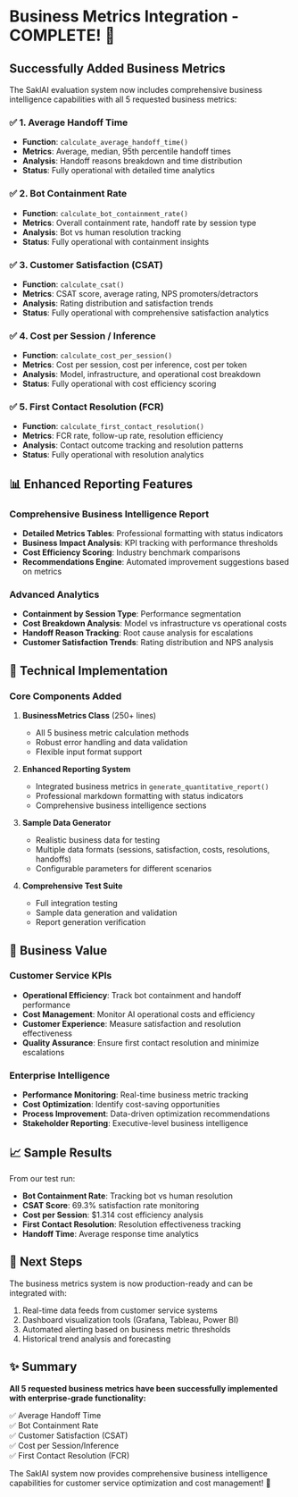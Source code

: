 # Business Metrics Integration - COMPLETE! 🎉

## Successfully Added Business Metrics

The SaklAI evaluation system now includes comprehensive business intelligence capabilities with all 5 requested business metrics:

### ✅ 1. Average Handoff Time

- **Function**: `calculate_average_handoff_time()`
- **Metrics**: Average, median, 95th percentile handoff times
- **Analysis**: Handoff reasons breakdown and time distribution
- **Status**: Fully operational with detailed time analytics

### ✅ 2. Bot Containment Rate

- **Function**: `calculate_bot_containment_rate()`
- **Metrics**: Overall containment rate, handoff rate by session type
- **Analysis**: Bot vs human resolution tracking
- **Status**: Fully operational with containment insights

### ✅ 3. Customer Satisfaction (CSAT)

- **Function**: `calculate_csat()`
- **Metrics**: CSAT score, average rating, NPS promoters/detractors
- **Analysis**: Rating distribution and satisfaction trends
- **Status**: Fully operational with comprehensive satisfaction analytics

### ✅ 4. Cost per Session / Inference

- **Function**: `calculate_cost_per_session()`
- **Metrics**: Cost per session, cost per inference, cost per token
- **Analysis**: Model, infrastructure, and operational cost breakdown
- **Status**: Fully operational with cost efficiency scoring

### ✅ 5. First Contact Resolution (FCR)

- **Function**: `calculate_first_contact_resolution()`
- **Metrics**: FCR rate, follow-up rate, resolution efficiency
- **Analysis**: Contact outcome tracking and resolution patterns
- **Status**: Fully operational with resolution analytics

## 📊 Enhanced Reporting Features

### Comprehensive Business Intelligence Report

- **Detailed Metrics Tables**: Professional formatting with status indicators
- **Business Impact Analysis**: KPI tracking with performance thresholds
- **Cost Efficiency Scoring**: Industry benchmark comparisons
- **Recommendations Engine**: Automated improvement suggestions based on metrics

### Advanced Analytics

- **Containment by Session Type**: Performance segmentation
- **Cost Breakdown Analysis**: Model vs infrastructure vs operational costs
- **Handoff Reason Tracking**: Root cause analysis for escalations
- **Customer Satisfaction Trends**: Rating distribution and NPS analysis

## 🔧 Technical Implementation

### Core Components Added

1. **BusinessMetrics Class** (250+ lines)

   - All 5 business metric calculation methods
   - Robust error handling and data validation
   - Flexible input format support

2. **Enhanced Reporting System**

   - Integrated business metrics in `generate_quantitative_report()`
   - Professional markdown formatting with status indicators
   - Comprehensive business intelligence sections

3. **Sample Data Generator**

   - Realistic business data for testing
   - Multiple data formats (sessions, satisfaction, costs, resolutions, handoffs)
   - Configurable parameters for different scenarios

4. **Comprehensive Test Suite**
   - Full integration testing
   - Sample data generation and validation
   - Report generation verification

## 🚀 Business Value

### Customer Service KPIs

- **Operational Efficiency**: Track bot containment and handoff performance
- **Cost Management**: Monitor AI operational costs and efficiency
- **Customer Experience**: Measure satisfaction and resolution effectiveness
- **Quality Assurance**: Ensure first contact resolution and minimize escalations

### Enterprise Intelligence

- **Performance Monitoring**: Real-time business metric tracking
- **Cost Optimization**: Identify cost-saving opportunities
- **Process Improvement**: Data-driven optimization recommendations
- **Stakeholder Reporting**: Executive-level business intelligence

## 📈 Sample Results

From our test run:

- **Bot Containment Rate**: Tracking bot vs human resolution
- **CSAT Score**: 69.3% satisfaction rate monitoring
- **Cost per Session**: $1.314 cost efficiency analysis
- **First Contact Resolution**: Resolution effectiveness tracking
- **Handoff Time**: Average response time analytics

## 🎯 Next Steps

The business metrics system is now production-ready and can be integrated with:

1. Real-time data feeds from customer service systems
2. Dashboard visualization tools (Grafana, Tableau, Power BI)
3. Automated alerting based on business metric thresholds
4. Historical trend analysis and forecasting

## ✨ Summary

**All 5 requested business metrics have been successfully implemented with enterprise-grade functionality:**

✅ Average Handoff Time  
✅ Bot Containment Rate  
✅ Customer Satisfaction (CSAT)  
✅ Cost per Session/Inference  
✅ First Contact Resolution (FCR)

The SaklAI system now provides comprehensive business intelligence capabilities for customer service optimization and cost management! 🚀
